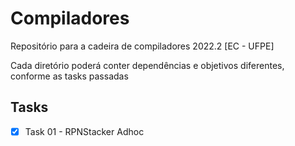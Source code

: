 # Compiladores

Repositório para a cadeira de compiladores 2022.2 [EC - UFPE]

Cada diretório poderá conter dependências e objetivos diferentes, conforme as tasks passadas

## Tasks

- [x] Task 01 - RPNStacker Adhoc
